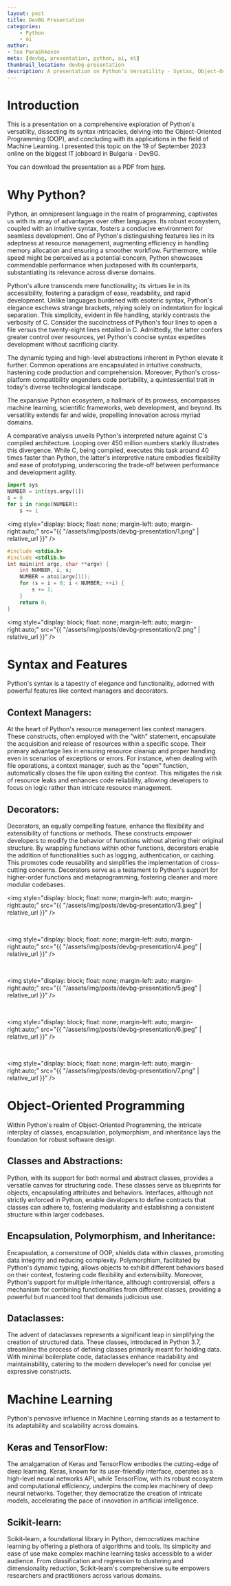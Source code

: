 ```yaml
---
layout: post
title: DevBG Presentation
categories:
    - Python
    - ai
author:
- Teo Parashkevov
meta: [devbg, presentation, python, ai, ml]
thumbnail_location: devbg-presentation
description: A presentation on Python’s Versatility - Syntax, Object-Oriented Programming, and Machine Learning Applications
---
```


# Introduction

This is a presentation on a comprehensive exploration of Python's versatility, dissecting its syntax intricacies, delving into the Object-Oriented Programming (OOP), and concluding with its applications in the field of Machine Learning. I presented this topic on the 19 of September 2023 online on the biggest IT jobboard in Bulgaria - DevBG.

You can download the presentation as a PDF from [here](/assets/img/posts/devbg-presentation/presentation.pdf).


# Why Python?

Python, an omnipresent language in the realm of programming, captivates us with its array of advantages over other languages. Its robust ecosystem, coupled with an intuitive syntax, fosters a conducive environment for seamless development. One of Python's distinguishing features lies in its adeptness at resource management, augmenting efficiency in handling memory allocation and ensuring a smoother workflow. Furthermore, while speed might be perceived as a potential concern, Python showcases commendable performance when juxtaposed with its counterparts, substantiating its relevance across diverse domains.

Python's allure transcends mere functionality; its virtues lie in its accessibility, fostering a paradigm of ease, readability, and rapid development. Unlike languages burdened with esoteric syntax, Python's elegance eschews strange brackets, relying solely on indentation for logical separation. This simplicity, evident in file handling, starkly contrasts the verbosity of C. Consider the succinctness of Python's four lines to open a file versus the twenty-eight lines entailed in C. Admittedly, the latter confers greater control over resources, yet Python's concise syntax expedites development without sacrificing clarity.

The dynamic typing and high-level abstractions inherent in Python elevate it further. Common operations are encapsulated in intuitive constructs, hastening code production and comprehension. Moreover, Python's cross-platform compatibility engenders code portability, a quintessential trait in today's diverse technological landscape.

The expansive Python ecosystem, a hallmark of its prowess, encompasses machine learning, scientific frameworks, web development, and beyond. Its versatility extends far and wide, propelling innovation across myriad domains.

A comparative analysis unveils Python's interpreted nature against C's compiled architecture. Looping over 450 million numbers starkly illustrates this divergence. While C, being compiled, executes this task around 40 times faster than Python, the latter's interpretive nature embodies flexibility and ease of prototyping, underscoring the trade-off between performance and development agility.

```python 
import sys
NUMBER = int(sys.argv[1]) 
s = 0
for i in range(NUMBER):
    s += 1
```

<img style="display: block; float: none; margin-left: auto; margin-right:auto;" src="{{ "/assets/img/posts/devbg-presentation/1.png" | relative_url }}" />

```C
#include <stdio.h>
#include <stdlib.h>
int main(int argc, char **argv) {
    int NUMBER, i, s;
    NUMBER = atoi(argv[1]);
    for (s = i = 0; i < NUMBER; ++i) {
        s += 1;
    }
    return 0;
}
```

<img style="display: block; float: none; margin-left: auto; margin-right:auto;" src="{{ "/assets/img/posts/devbg-presentation/2.png" | relative_url }}" />

# Syntax and Features

Python's syntax is a tapestry of elegance and functionality, adorned with powerful features like context managers and decorators.

## Context Managers:

At the heart of Python's resource management lies context managers. These constructs, often employed with the "with" statement, encapsulate the acquisition and release of resources within a specific scope. Their primary advantage lies in ensuring resource cleanup and proper handling even in scenarios of exceptions or errors. For instance, when dealing with file operations, a context manager, such as the "open" function, automatically closes the file upon exiting the context. This mitigates the risk of resource leaks and enhances code reliability, allowing developers to focus on logic rather than intricate resource management.

## Decorators:

Decorators, an equally compelling feature, enhance the flexibility and extensibility of functions or methods. These constructs empower developers to modify the behavior of functions without altering their original structure. By wrapping functions within other functions, decorators enable the addition of functionalities such as logging, authentication, or caching. This promotes code reusability and simplifies the implementation of cross-cutting concerns. Decorators serve as a testament to Python's support for higher-order functions and metaprogramming, fostering cleaner and more modular codebases.

<img style="display: block; float: none; margin-left: auto; margin-right:auto;" src="{{ "/assets/img/posts/devbg-presentation/3.jpeg" | relative_url }}" />

<br>

<img style="display: block; float: none; margin-left: auto; margin-right:auto;" src="{{ "/assets/img/posts/devbg-presentation/4.jpeg" | relative_url }}" />

<br>

<img style="display: block; float: none; margin-left: auto; margin-right:auto;" src="{{ "/assets/img/posts/devbg-presentation/5.jpeg" | relative_url }}" />

<br>

<img style="display: block; float: none; margin-left: auto; margin-right:auto;" src="{{ "/assets/img/posts/devbg-presentation/6.jpeg" | relative_url }}" />

<br>

<img style="display: block; float: none; margin-left: auto; margin-right:auto;" src="{{ "/assets/img/posts/devbg-presentation/7.png" | relative_url }}" />

# Object-Oriented Programming

Within Python's realm of Object-Oriented Programming, the intricate interplay of classes, encapsulation, polymorphism, and inheritance lays the foundation for robust software design.

## Classes and Abstractions:

Python, with its support for both normal and abstract classes, provides a versatile canvas for structuring code. These classes serve as blueprints for objects, encapsulating attributes and behaviors. Interfaces, although not strictly enforced in Python, enable developers to define contracts that classes can adhere to, fostering modularity and establishing a consistent structure within larger codebases.

## Encapsulation, Polymorphism, and Inheritance:

Encapsulation, a cornerstone of OOP, shields data within classes, promoting data integrity and reducing complexity. Polymorphism, facilitated by Python's dynamic typing, allows objects to exhibit different behaviors based on their context, fostering code flexibility and extensibility. Moreover, Python's support for multiple inheritance, although controversial, offers a mechanism for combining functionalities from different classes, providing a powerful but nuanced tool that demands judicious use.

## Dataclasses:

The advent of dataclasses represents a significant leap in simplifying the creation of structured data. These classes, introduced in Python 3.7, streamline the process of defining classes primarily meant for holding data. With minimal boilerplate code, dataclasses enhance readability and maintainability, catering to the modern developer's need for concise yet expressive constructs.

# Machine Learning

Python's pervasive influence in Machine Learning stands as a testament to its adaptability and scalability across domains.

## Keras and TensorFlow:

The amalgamation of Keras and TensorFlow embodies the cutting-edge of deep learning. Keras, known for its user-friendly interface, operates as a high-level neural networks API, while TensorFlow, with its robust ecosystem and computational efficiency, underpins the complex machinery of deep neural networks. Together, they democratize the creation of intricate models, accelerating the pace of innovation in artificial intelligence.

## Scikit-learn:

Scikit-learn, a foundational library in Python, democratizes machine learning by offering a plethora of algorithms and tools. Its simplicity and ease of use make complex machine learning tasks accessible to a wider audience. From classification and regression to clustering and dimensionality reduction, Scikit-learn's comprehensive suite empowers researchers and practitioners across various domains.
